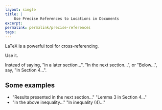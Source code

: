 ```yaml
---
layout: single
title: |
    Use Precise References to Locations in Documents
excerpt: 
permalink: permalink/precise-references
tags: 
---
```

LaTeX is a powerful tool for cross-referencing. 

Use it. 

Instead of saying, "In a later section...", "In the next section...", or "Below...", say, "In Section 4...".

## Some examples 
- "Results presented in the next section..." "Lemma 3 in Section 4..." 
- "In the above inequality..." "In inequality (4)..." 